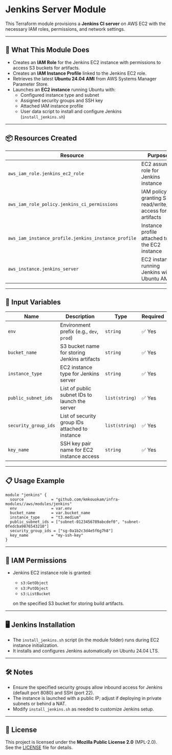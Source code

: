 # Jenkins Server Module

This Terraform module provisions a **Jenkins CI server** on AWS EC2 with the necessary IAM roles, permissions, and network settings.

---

## 🚀 What This Module Does

- Creates an **IAM Role** for the Jenkins EC2 instance with permissions to access S3 buckets for artifacts.
- Creates an **IAM Instance Profile** linked to the Jenkins EC2 role.
- Retrieves the latest **Ubuntu 24.04 AMI** from AWS Systems Manager Parameter Store.
- Launches an **EC2 instance** running Ubuntu with:
  - Configured instance type and subnet
  - Assigned security groups and SSH key
  - Attached IAM instance profile
  - User data script to install and configure Jenkins (`install_jenkins.sh`)

---

## 📦 Resources Created

| Resource                      | Purpose                                           |
|-------------------------------|--------------------------------------------------|
| `aws_iam_role.jenkins_ec2_role`            | EC2 assume role for Jenkins instance               |
| `aws_iam_role_policy.jenkins_ci_permissions` | IAM policy granting S3 read/write/list access for artifacts |
| `aws_iam_instance_profile.jenkins_instance_profile` | Instance profile attached to the EC2 instance        |
| `aws_instance.jenkins_server`              | EC2 instance running Jenkins with Ubuntu AMI        |

---

## 🔧 Input Variables

| Name                | Description                                    | Type        | Required |
|---------------------|------------------------------------------------|-------------|----------|
| `env`               | Environment prefix (e.g., `dev`, `prod`)      | `string`    | ✅ Yes    |
| `bucket_name`        | S3 bucket name for storing Jenkins artifacts   | `string`    | ✅ Yes    |
| `instance_type`      | EC2 instance type for Jenkins server           | `string`    | ✅ Yes    |
| `public_subnet_ids`  | List of public subnet IDs to launch the server | `list(string)` | ✅ Yes    |
| `security_group_ids` | List of security group IDs attached to instance| `list(string)` | ✅ Yes    |
| `key_name`           | SSH key pair name for EC2 instance access      | `string`    | ✅ Yes    |

---

## 📋 Usage Example

```hcl
module "jenkins" {
  source            = "github.com/kmkouokam/infra-modules//aws/modules/jenkins"
  env               = var.env
  bucket_name       = var.bucket_name
  instance_type     = "t3.medium"
  public_subnet_ids = ["subnet-0123456789abcdef0", "subnet-0fedcba9876543210"]
  security_group_ids = ["sg-0a1b2c3d4e5f6g7h8"]
  key_name          = "my-ssh-key"
}
```

---

## 🔐 IAM Permissions

- Jenkins EC2 instance role is granted:
  - `s3:GetObject`
  - `s3:PutObject`
  - `s3:ListBucket`
  
  on the specified S3 bucket for storing build artifacts.

---

## 🖥️ Jenkins Installation

- The `install_jenkins.sh` script (in the module folder) runs during EC2 instance initialization.
- It installs and configures Jenkins automatically on Ubuntu 24.04 LTS.

---

## 🛠️ Notes

- Ensure the specified security groups allow inbound access for Jenkins (default port 8080) and SSH (port 22).
- The instance is launched with a public IP; adjust if deploying in private subnets or behind a NAT.
- Modify `install_jenkins.sh` as needed to customize Jenkins setup.

---

## 📄 License

This project is licensed under the **Mozilla Public License 2.0** (MPL-2.0).  
See the [LICENSE](./LICENSE) file for details.
